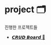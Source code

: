 # project 🗂
진행한 프로젝트들

* [𝘾𝙍𝙐𝘿 𝘽𝙤𝙖𝙧𝙙 📌](https://github.com/mingeun2154/project/tree/main/CRUDBoard#%F0%9D%98%BE%F0%9D%99%8D%F0%9D%99%90%F0%9D%98%BF-%F0%9D%98%BD%F0%9D%99%A4%F0%9D%99%96%F0%9D%99%A7%F0%9D%99%99-)
